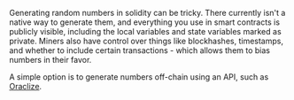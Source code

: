 Generating random numbers in solidity can be tricky. There currently isn't a native way to generate them, and everything you use in smart contracts is publicly visible, including the local variables and state variables marked as private. Miners also have control over things like blockhashes, timestamps, and whether to include certain transactions - which allows them to bias numbers in their favor. 

A simple option is to generate numbers off-chain using an API, such as [Oraclize](http://www.oraclize.it/). 

